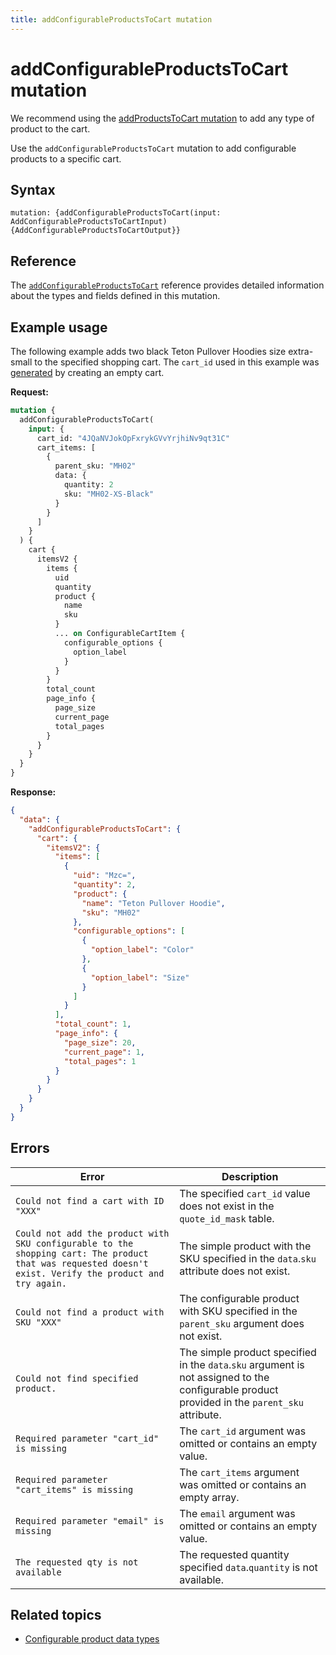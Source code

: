 ```yaml
---
title: addConfigurableProductsToCart mutation
---
```


# addConfigurableProductsToCart mutation

<InlineAlert variant="warning" slots="text" />

We recommend using the [addProductsToCart mutation](add-products.md) to add any type of product to the cart.

Use the `addConfigurableProductsToCart` mutation to add configurable products to a specific cart.

## Syntax

`mutation: {addConfigurableProductsToCart(input: AddConfigurableProductsToCartInput) {AddConfigurableProductsToCartOutput}}`

## Reference

The [`addConfigurableProductsToCart`](https://developer.adobe.com/commerce/webapi/graphql-api/index.html#mutation-addConfigurableProductsToCart) reference provides detailed information about the types and fields defined in this mutation.

## Example usage

The following example adds two black Teton Pullover Hoodies size extra-small to the specified shopping cart. The `cart_id` used in this example was [generated](create-empty-cart.md) by creating an empty cart.

**Request:**

```graphql
mutation {
  addConfigurableProductsToCart(
    input: {
      cart_id: "4JQaNVJokOpFxrykGVvYrjhiNv9qt31C"
      cart_items: [
        {
          parent_sku: "MH02"
          data: {
            quantity: 2
            sku: "MH02-XS-Black"
          }
        }
      ]
    }
  ) {
    cart {
      itemsV2 {
        items {
          uid
          quantity
          product {
            name
            sku
          }
          ... on ConfigurableCartItem {
            configurable_options {
              option_label
            }
          }
        }
        total_count
        page_info {
          page_size
          current_page
          total_pages
        }
      }
    }
  }
}
```

**Response:**

```json
{
  "data": {
    "addConfigurableProductsToCart": {
      "cart": {
        "itemsV2": {
          "items": [
            {
              "uid": "Mzc=",
              "quantity": 2,
              "product": {
                "name": "Teton Pullover Hoodie",
                "sku": "MH02"
              },
              "configurable_options": [
                {
                  "option_label": "Color"
                },
                {
                  "option_label": "Size"
                }
              ]
            }
          ],
          "total_count": 1,
          "page_info": {
            "page_size": 20,
            "current_page": 1,
            "total_pages": 1
          }
        }
      }
    }
  }
}
```

## Errors

Error | Description
--- | ---
`Could not find a cart with ID "XXX"` | The specified `cart_id` value does not exist in the `quote_id_mask` table.
`Could not add the product with SKU configurable to the shopping cart: The product that was requested doesn't exist. Verify the product and try again.` | The simple product with the SKU specified in the `data`.`sku` attribute does not exist.
`Could not find a product with SKU "XXX"` | The configurable product with SKU specified in the `parent_sku` argument does not exist.
`Could not find specified product.` | The simple product specified in the `data`.`sku` argument is not assigned to the configurable product provided in the `parent_sku` attribute.
`Required parameter "cart_id" is missing` | The `cart_id` argument was omitted or contains an empty value.
`Required parameter "cart_items" is missing` | The `cart_items` argument was omitted or contains an empty array.
`Required parameter "email" is missing` | The `email` argument was omitted or contains an empty value.
`The requested qty is not available` | The requested quantity specified `data`.`quantity` is not available.

## Related topics

-  [Configurable product data types](../../products/interfaces/types/configurable.md)
